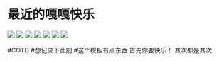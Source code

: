 # 最近的嘎嘎快乐

![](img/52b096a8-b595-46be-94e6-948808729a2a.jpg)
![](img/cff3330d-dfef-47cb-89ec-9fb85edfa4de.jpg)
![](img/23685453-c06f-4a18-9b15-4f56e55ee197.jpg)
![](img/d71ffe3a-bb82-41e0-ad1a-c751b3b3a434.jpg)
![](img/2cf93e13-9252-46e6-a1b2-521e35097e45.jpg)
![](img/8a060ccd-34e0-499a-a13d-061fabed35b6.jpg)
![](img/d3987bae-2695-4611-80dc-32f0ce911da4.jpg)

#COTD #想记录下此刻 #这个模板有点东西
首先你要快乐！
其次都是其次